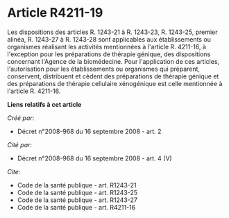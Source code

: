 # Article R4211-19

Les dispositions des articles R. 1243-21 à R. 1243-23, R. 1243-25, premier alinéa, R. 1243-27 à R. 1243-28 sont applicables
aux établissements ou organismes réalisant les activités mentionnées à l'article R. 4211-16, à l'exception pour les
préparations de thérapie génique, des dispositions concernant l'Agence de la biomédecine. Pour l'application de ces articles,
l'autorisation pour les établissements ou organismes qui préparent, conservent, distribuent et cèdent des préparations de
thérapie génique et des préparations de thérapie cellulaire xénogénique est celle mentionnée à l'article R. 4211-16.

**Liens relatifs à cet article**

_Créé par_:

  - Décret n°2008-968 du 16 septembre 2008 - art. 2

_Cité par_:

  - Décret n°2008-968 du 16 septembre 2008 - art. 4 (V)

_Cite_:

  - Code de la santé publique - art. R1243-21
  - Code de la santé publique - art. R1243-25
  - Code de la santé publique - art. R1243-27
  - Code de la santé publique - art. R4211-16
